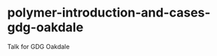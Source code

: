 polymer-introduction-and-cases-gdg-oakdale
==========================================

Talk for GDG Oakdale
